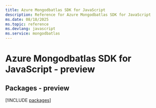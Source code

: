 ```yaml
---
title: Azure Mongodbatlas SDK for JavaScript
description: Reference for Azure Mongodbatlas SDK for JavaScript
ms.date: 08/18/2025
ms.topic: reference
ms.devlang: javascript
ms.service: mongodbatlas
---
```

# Azure Mongodbatlas SDK for JavaScript - preview
## Packages - preview
[!INCLUDE [packages](mongodbatlas-index.md)]